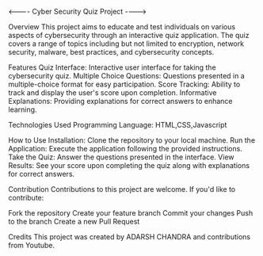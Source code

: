 <---- Cyber Security Quiz Project ---->

Overview
This project aims to educate and test individuals on various aspects of cybersecurity through an interactive quiz application. The quiz covers a range of topics including but not limited to encryption, network security, malware, best practices, and cybersecurity concepts.

Features
Quiz Interface: Interactive user interface for taking the cybersecurity quiz.
Multiple Choice Questions: Questions presented in a multiple-choice format for easy participation.
Score Tracking: Ability to track and display the user's score upon completion.
Informative Explanations: Providing explanations for correct answers to enhance learning.

Technologies Used
Programming Language: HTML,CSS,Javascript

How to Use
Installation: Clone the repository to your local machine.
Run the Application: Execute the application following the provided instructions.
Take the Quiz: Answer the questions presented in the interface.
View Results: See your score upon completing the quiz along with explanations for correct answers.

Contribution
Contributions to this project are welcome. If you'd like to contribute:

Fork the repository
Create your feature branch
Commit your changes
Push to the branch
Create a new Pull Request

Credits
This project was created by ADARSH CHANDRA and contributions from Youtube.

